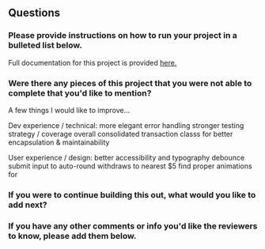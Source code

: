 ## Questions

### Please provide instructions on how to run your project in a bulleted list below.

Full documentation for this project is provided [here.](https://drew-thurman-atm-challenge.snazzydocs.com/getting-started/introduction)

### Were there any pieces of this project that you were not able to complete that you'd like to mention?

A few things I would like to improve...

Dev experience / technical:
more elegant error handling
stronger testing strategy / coverage overall
consolidated transaction classs for better encapsulation & maintainability

User experience / design:
better accessibility and typography
debounce submit input to auto-round withdraws to nearest $5
find proper animations for

### If you were to continue building this out, what would you like to add next?

### If you have any other comments or info you'd like the reviewers to know, please add them below.
